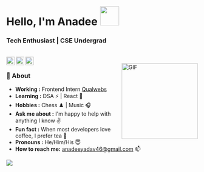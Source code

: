 <h1 align="Left"> Hello, I'm Anadee <img src="https://media.giphy.com/media/12oufCB0MyZ1Go/giphy.gif" width="50"> </h1>

<h3 align="Left">  Tech Enthusiast | CSE Undergrad </h3> <br>


<a href="https://twitter.com/Anadee11_?s=08">
  <img align="Left" alt="Anadee's Twitter" width="22px" src="https://cdn.jsdelivr.net/npm/simple-icons@v3/icons/twitter.svg" />
</a>
<a href="https://www.linkedin.com/in/anadee-yadav-11ay">
  <img align="Left" alt="Anadee's Linkdein" width="22px" src="https://cdn.jsdelivr.net/npm/simple-icons@v3/icons/linkedin.svg" />
</a>
<a href="https://github.com/Anadee11">
  <img align="Left" alt="Anadee's Github" width="22px" src="https://cdn.jsdelivr.net/npm/simple-icons@v3/icons/github.svg" />
</a>
</br>
<img align="right" alt="GIF" src="https://camo.githubusercontent.com/3b7c592ede97b6138ffd4b1cc1541c2f3b11fd39/687474703a2f2f33312e6d656469612e74756d626c722e636f6d2f31376665613932306666333665663466356238373764353231366137616164392f74756d626c725f6d6f39786a65387a5a34317163626975666f315f313238302e676966" height="200px" width ="200px"" />

### 🤔 About
-  **Working :**  Frontend Intern [Qualwebs](https://www.qualwebs.com/)   
-  **Learning :** DSA :zap: | React 🖤	
-  **Hobbies :** Chess ♟️ | Music :headphones:
-  **Ask me about :** I'm happy to help with anything I know :v:
-  **Fun fact :** When most developers love coffee, I prefer tea 🍵
-  **Pronouns :** He/Him/His :innocent:
-  **How to reach me:** anadeeyadav46@gmail.com 📫

<img src="https://github-readme-stats.vercel.app/api?username=Anadee11&show_icons=true&theme=radical&title_color=8E2DE2&text_color=fff&icon_color=8E2DE2">

